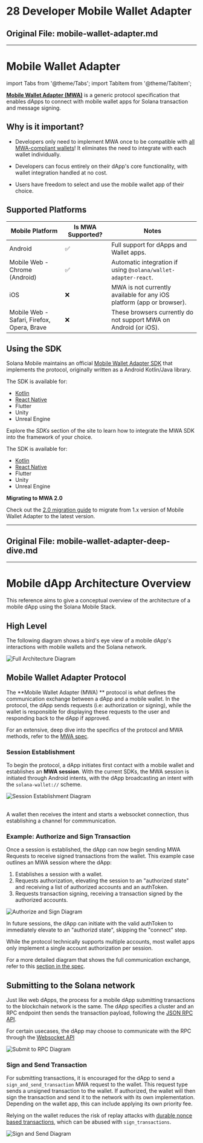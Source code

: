 # 28 Developer Mobile Wallet Adapter

## Original File: mobile-wallet-adapter.md
---
# Mobile Wallet Adapter

import Tabs from '@theme/Tabs';
import TabItem from '@theme/TabItem';

[**Mobile Wallet Adapter (MWA)**](https://github.com/solana-mobile/mobile-wallet-adapter) is a generic protocol specification that enables dApps to connect with mobile wallet apps for Solana transaction and message signing.

## Why is it important?

- Developers only need to implement MWA once to be compatible with [all MWA-compliant wallets](https://solanamobile.com/wallets)! It eliminates the need to integrate with each wallet individually.

- Developers can focus entirely on their dApp's core functionality, with wallet integration handled at no cost.
 
- Users have freedom to select and use the mobile wallet app of their choice.


## Supported Platforms

| Mobile Platform                            | Is MWA Supported? | Notes                                                                 |
| ------------------------------------------ | ----------------- | --------------------------------------------------------------------- |
| Android                                    | ✅                | Full support for dApps and Wallet apps.                               |
| Mobile Web - Chrome (Android)              | ✅                | Automatic integration if using `@solana/wallet-adapter-react`.        |
| iOS                                        | ❌                | MWA is not currently available for any iOS platform (app or browser). |
| Mobile Web - Safari, Firefox, Opera, Brave | ❌                | These browsers currently do not support MWA on Android (or iOS).      |

## Using the SDK

Solana Mobile maintains an official [Mobile Wallet Adapter SDK](https://github.com/solana-mobile/mobile-wallet-adapter) that implements the protocol, originally written as a Android Kotlin/Java library.


<Tabs>
<TabItem value="For dApps" label="For dApps">

The SDK is available for:

- [Kotlin](/android-native/overview)
- [React Native](/react-native/using_mobile_wallet_adapter)
- Flutter
- Unity
- Unreal Engine

Explore the *SDKs* section of the site to learn how to integrate the MWA SDK into the framework of your choice.

</TabItem>
<TabItem value="For Wallets" label="For Wallets">

The SDK is available for:

- [Kotlin](/android-native/overview)
- [React Native](/react-native/using_mobile_wallet_adapter)
- Flutter
- Unity
- Unreal Engine

**Migrating to MWA 2.0**

Check out the [2.0 migration guide](../mwa/migration/overview.md) to migrate from 1.x version of Mobile Wallet Adapter to the latest version. 

</TabItem>
</Tabs>

---

## Original File: mobile-wallet-adapter-deep-dive.md
---
# Mobile dApp Architecture Overview

This reference aims to give a conceptual overview of the architecture of a mobile dApp using the Solana Mobile Stack.

## High Level

The following diagram shows a bird's eye view of a mobile dApp's interactions with mobile wallets and the Solana network.

  <img src="/diagrams/dapp_architecture_full.svg" alt="Full Architecture Diagram" className="diagram-image"/>

## Mobile Wallet Adapter Protocol

The **Mobile Wallet Adapter (MWA) ** protocol is what defines the communication exchange between a dApp and a mobile wallet.
In the protocol, the dApp sends requests (i.e: authorization or signing), while the wallet is responsible for displaying
these requests to the user and responding back to the dApp if approved.

For an extensive, deep dive into the specifics of the protocol and MWA methods, refer to the [MWA spec](https://solana-mobile.github.io/mobile-wallet-adapter/spec/spec.html).

### Session Establishment

To begin the protocol, a dApp initiates first contact with a mobile wallet and establishes an **MWA session**.
With the current SDKs, the MWA session is initiated through Android intents, with the dApp broadcasting an intent
with the `solana-wallet://` scheme.

  <img src="/diagrams/session_establishment.svg" alt="Session Establishment Diagram" className="diagram-image"/>
  <br /><br />

A wallet then receives the intent and starts a websocket connection, thus establishing a channel for commmunication.

### Example: Authorize and Sign Transaction

Once a session is established, the dApp can now begin sending MWA Requests to receive signed transactions from the wallet.
This example case outlines an MWA session where the dApp:

1. Establishes a session with a wallet.
2. Requests authorization, elevating the session to an "authorized state" and receiving a list of authorized accounts and an authToken.
3. Requests transaction signing, receiving a transaction signed by the authorized accounts.

<img src="/diagrams/authorize_and_sign.svg" alt="Authorize and Sign Diagram" className="diagram-image"/>

In future sessions, the dApp can initiate with the valid authToken to immediately elevate to an "authorizd state", skipping the "connect" step.

While the protocol technically supports multiple accounts, most wallet apps only implement a single account authorization per session.

For a more detailed diagram that shows the full communication exchange, refer to this [section in the spec](https://solana-mobile.github.io/mobile-wallet-adapter/spec/spec.html#authorize-and-sign-transaction).

## Submitting to the Solana network

Just like web dApps, the process for a mobile dApp submitting transactions to the blockchain network is the same. The dApp specifies
a cluster and an RPC endpoint then sends the transaction payload, following the [JSON RPC API](https://docs.solana.com/api).

For certain usecases, the dApp may choose to communicate with the RPC through the [Websocket API](https://docs.solana.com/api/websocket)

  <img src="/diagrams/submit_rpc.svg" alt="Submit to RPC Diagram" className="diagram-image"/>

### Sign and Send Transaction

For submitting transactions, it is encouraged for the dApp to send a `sign_and_send_transaction` MWA request to the wallet. This request
type sends a unsigned transaction to the wallet. If authorized, the wallet will then sign the transaction and send it to the network with its
own implementation. Depending on the wallet app, this can include applying its own priority fee.

Relying on the wallet reduces the risk of replay attacks with [durable nonce based transactions](https://docs.solana.com/implemented-proposals/durable-tx-nonces), which can be abused with `sign_transactions`.

  <img src="/diagrams/sign_and_send.svg" alt="Sign and Send Diagram" className="diagram-image"/>
